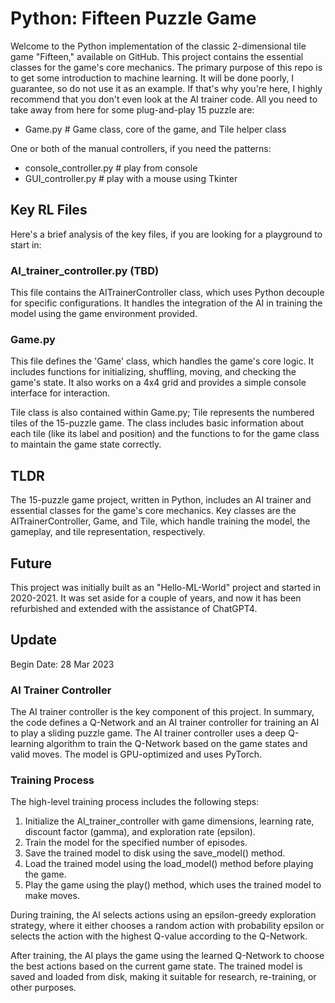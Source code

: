 # Python: Fifteen Puzzle Game

Welcome to the Python implementation of the classic 2-dimensional tile game "Fifteen," available on GitHub. This project contains the essential classes for the game's core mechanics. The primary purpose of this repo is to get some introduction to machine learning. It will be done poorly, I guarantee, so do not use it as an example. If that's why you're here, I highly recommend that you don't even look at the AI trainer code. All you need to take away from here for some plug-and-play 15 puzzle are:

- Game.py # Game class, core of the game, and Tile helper class

One or both of the manual controllers, if you need the patterns:

- console_controller.py # play from console
- GUI_controller.py # play with a mouse using Tkinter

## Key RL Files

Here's a brief analysis of the key files, if you are looking for a playground to start in:

### AI_trainer_controller.py (TBD)

This file contains the AITrainerController class, which uses Python decouple for specific configurations. It handles the integration of the AI in training the model using the game environment provided.

### Game.py

This file defines the 'Game' class, which handles the game's core logic. It includes functions for initializing, shuffling, moving, and checking the game's state. It also works on a 4x4 grid and provides a simple console interface for interaction.

Tile class is also contained within Game.py; Tile represents the numbered tiles of the 15-puzzle game. The class includes basic information about each tile (like its label and position) and the functions to for the game class
to maintain the game state correctly.

## TLDR

The 15-puzzle game project, written in Python, includes an AI trainer and essential classes for the game's core mechanics. Key classes are the AITrainerController, Game, and Tile, which handle training the model, the gameplay, and tile representation, respectively.

## Future

This project was initially built as an "Hello-ML-World" project and started in 2020-2021. It was set aside for a couple of years, and now it has been refurbished and extended with the assistance of ChatGPT4.

## Update

Begin Date: 28 Mar 2023

### AI Trainer Controller

The AI trainer controller is the key component of this project. In summary, the code defines a Q-Network and an AI trainer controller for training an AI to play a sliding puzzle game. The AI trainer controller uses a deep Q-learning algorithm to train the Q-Network based on the game states and valid moves. The model is GPU-optimized and uses PyTorch.

### Training Process

The high-level training process includes the following steps:

1. Initialize the AI_trainer_controller with game dimensions, learning rate, discount factor (gamma), and exploration rate (epsilon).
2. Train the model for the specified number of episodes.
3. Save the trained model to disk using the save_model() method.
4. Load the trained model using the load_model() method before playing the game.
5. Play the game using the play() method, which uses the trained model to make moves.

During training, the AI selects actions using an epsilon-greedy exploration strategy, where it either chooses a random action with probability epsilon or selects the action with the highest Q-value according to the Q-Network.

After training, the AI plays the game using the learned Q-Network to choose the best actions based on the current game state. The trained model is saved and loaded from disk, making it suitable for research, re-training, or other purposes.
